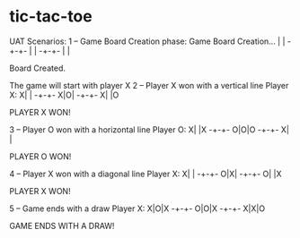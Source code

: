 # tic-tac-toe

UAT Scenarios:
1 – Game Board Creation phase:
Game Board Creation...
| |
-+-+-
| |
-+-+-
| |

Board Created.


The game will start with player X
2 – Player X won with a vertical line
Player X:
X| |
-+-+-
X|O|
-+-+-
X| |O

PLAYER X WON!


3 – Player O won with a horizontal line
Player O:
X| |X
-+-+-
O|O|O
-+-+-
X| |

PLAYER O WON!


4 – Player X won with a diagonal line
Player X:
X| |
-+-+-
O|X|
-+-+-
O| |X

PLAYER X WON!


5 – Game ends with a draw
Player X:
X|O|X
-+-+-
O|O|X
-+-+-
X|X|O

GAME ENDS WITH A DRAW!